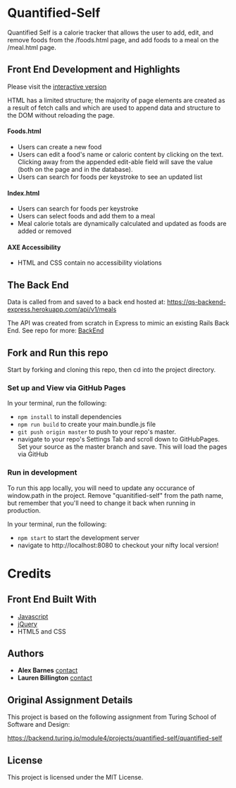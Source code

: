 # Quantified-Self

Quantified Self is a calorie tracker that allows the user to add, edit, and remove foods from the /foods.html page, and add foods to a meal on the /meal.html page.


## Front End Development and Highlights
Please visit the [interactive version](https://blaurenb.github.io/quantified-self/)

HTML has a limited structure; the majority of page elements are created as a result of fetch calls and which are used to append data and structure to the DOM without reloading the page.

#### Foods.html
* Users can create a new food
* Users can edit a food's name or caloric content by clicking on the text. Clicking away from the appended edit-able field will save the value (both on the page and in the database).
* Users can search for foods per keystroke to see an updated list

#### Index.html
* Users can search for foods per keystroke
* Users can select foods and add them to a meal
* Meal calorie totals are dynamically calculated and updated as foods are added or removed

#### AXE Accessibility
* HTML and CSS contain no accessibility violations


## The Back End
 Data is called from and saved to a back end hosted at: https://qs-backend-express.herokuapp.com/api/v1/meals
 
 The API was created from scratch in Express to mimic an existing Rails Back End. 
 See repo for more: [BackEnd](https://github.com/abarnes26/quantified-self-express-backend)

## Fork and Run this repo 
Start by forking and cloning this repo, then cd into the project directory.

### Set up and View via GitHub Pages 
In your terminal, run the following:
* `npm install` to install dependencies
* `npm run build` to create your main.bundle.js file
* `git push origin master` to push to your repo's master. 
* navigate to your repo's Settings Tab and scroll down to GitHubPages. Set your source as the master branch and save. This will load the pages via GitHub

### Run in development
To run this app locally, you will need to update any occurance of window.path in the project. Remove "quanitified-self" from the path name, but remember that you'll need to change it back when running in production.

In your terminal, run the following:
* `npm start` to start the development server
* navigate to http://localhost:8080 to checkout your nifty local version!


# Credits

## Front End Built With

* [Javascript](https://www.javascript.com/) 
* [jQuery](https://jquery.com/) 
* HTML5 and CSS


## Authors

* **Alex Barnes** [contact](https://github.com/abarnes26)
* **Lauren Billington** [contact](https://github.com/blaurenb)

## Original Assignment Details
This project is based on the following assignment from Turing School of Software and Design:

https://backend.turing.io/module4/projects/quantified-self/quantified-self


## License

This project is licensed under the MIT License.
